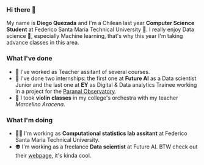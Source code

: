 ### Hi there 👋

My name is **Diego Quezada** and I'm a Chilean last year **Computer Science Student** at Federico Santa Maria Technical University 🏰. I really enjoy Data science 💙, especially Machine learning, that's why this year I'm taking advance classes in this area.

### What I've done
- 📗 I've worked as Teacher assitant of several courses.
- 🌠 I've done two internships: the first one at **Future AI** as a Data scientist Junior and the last one at **EY** as Digital & Data analytics Trainee working in a project for the [Paranal Observatory](https://www.eso.org/public/spain/teles-instr/paranal-observatory/).
- 🎻 I took **violin classes** in my college's orchestra with my teacher *Marcelino Aracena*.

### What I'm doing
- 👨‍🏫 I'm working as **Computational statistics lab assitant** at Federico Santa Maria Technical University.
- 👽 I'm working as a freelance **Data scientist** at Future AI. BTW check out their [webpage](https://myfuture.ai/), it's kinda cool.
